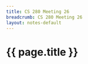 ```yaml
---
title: CS 280 Meeting 26
breadcrumb: CS 280 Meeting 26
layout: notes-default
---
```

# {{ page.title }}
